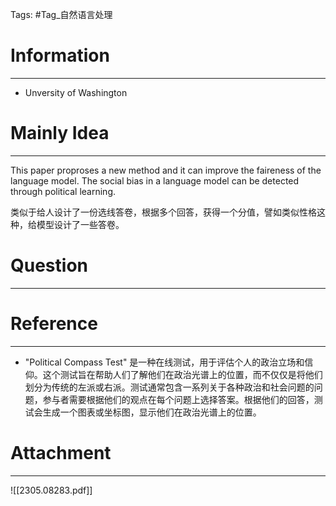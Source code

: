Tags: #Tag_自然语言处理 
# Information
---
- Unversity of Washington

# Mainly Idea
---
This paper proproses a new method and it can improve the faireness of the language model. The social bias in a language model can be detected through political learning.

类似于给人设计了一份选线答卷，根据多个回答，获得一个分值，譬如类似性格这种，给模型设计了一些答卷。
# Question
---


# Reference
---
- "Political Compass Test" 是一种在线测试，用于评估个人的政治立场和信仰。这个测试旨在帮助人们了解他们在政治光谱上的位置，而不仅仅是将他们划分为传统的左派或右派。测试通常包含一系列关于各种政治和社会问题的问题，参与者需要根据他们的观点在每个问题上选择答案。根据他们的回答，测试会生成一个图表或坐标图，显示他们在政治光谱上的位置。

# Attachment
---
![[2305.08283.pdf]]